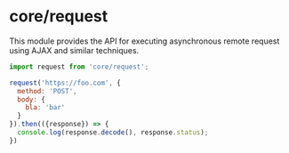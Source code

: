 # core/request

This module provides the API for executing asynchronous remote request using AJAX and similar techniques.

```js
import request from 'core/request';

request('https://foo.com', {
  method: 'POST',
  body: {
    bla: 'bar'
  }
}).then(({response}) => {
  console.log(response.decode(), response.status);
})
```
